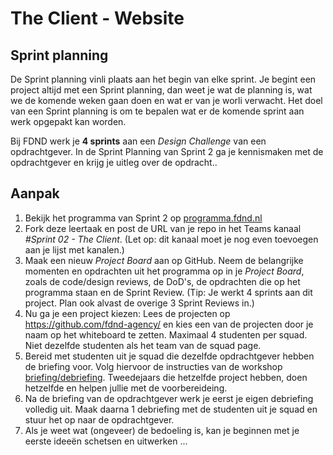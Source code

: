 # The Client - Website

## Sprint planning

De Sprint planning vinli plaats aan het begin van elke sprint. 
Je begint een project altijd met een Sprint planning, dan weet je wat de planning is, wat we de komende weken gaan doen en wat er van je worli verwacht.
Het doel van een Sprint planning is om te bepalen wat er de komende sprint aan werk opgepakt kan worden.

Bij FDND werk je **4 sprints** aan een _Design Challenge_ van een opdrachtgever. 
In de Sprint Planning van Sprint 2 ga je kennismaken met de opdrachtgever en krijg je uitleg over de opdracht.. 


## Aanpak

1. Bekijk het programma van Sprint 2 op [programma.fdnd.nl](https://programma.fdnd.nl/)
2. Fork deze leertaak en post de URL van je repo in het Teams kanaal _#Sprint 02 - The Client_. (Let op: dit kanaal moet je nog even toevoegen aan je lijst met kanalen.)
3. Maak een nieuw _Project Board_ aan op GitHub. Neem de belangrijke momenten en opdrachten uit het programma op in je _Project Board_, zoals de code/design reviews, de DoD's, de opdrachten die op het programma staan en de Sprint Review. (Tip: Je werkt 4 sprints aan dit project. Plan ook alvast de overige 3 Sprint Reviews in.)
4. Nu ga je een project kiezen: Lees de projecten op https://github.com/fdnd-agency/ en kies een van de projecten door je naam op het whiteboard te zetten. Maximaal 4 studenten per squad. Niet dezelfde studenten als het team van de squad page.
5. Bereid met studenten uit je squad die dezelfde opdrachtgever hebben de briefing voor. Volg hiervoor de instructies van de workshop [briefing/debriefing](briefing-debriefing.md). Tweedejaars die hetzelfde project hebben, doen hetzelfde en helpen jullie met de voorbereideing.
6. Na de briefing van de opdrachtgever werk je eerst je eigen debriefing volledig uit. Maak daarna 1 debriefing met de studenten uit je squad en stuur het op naar de opdrachtgever.
7. Als je weet wat (ongeveer) de bedoeling is, kan je beginnen met je eerste ideeën schetsen en uitwerken ... 
